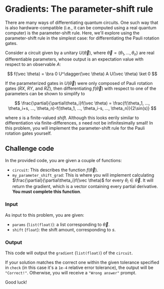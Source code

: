 # Gradients: The parameter-shift rule


There are many ways of differentiating quantum circuits. One such way that is also hardware-compatible (i.e., it can be computed using a real quantum computer) is the parameter-shift rule. Here, we'll explore using the parameter-shift rule in the simplest case: for differentiating the Pauli rotation gates.

Consider a circuit given by a unitary $U(\vec \theta)$, where $\vec \theta = (\theta_1, ..., \theta_n)$ are real differentiable parameters, whose output is an expectation value with respect to an observable $A$:

$$
f(\vec \theta) = \bra 0 U^\dagger(\vec \theta) A U(\vec \theta) \ket 0
$$

If the parameterized gates in $U(\vec \theta)$ were only composed of Pauli rotation gates ($RX$, $RY$, and $RZ$), then differentiating $f(\vec \theta)$ with respect to one of the parameters can be shown to simplify to

$$
\frac{\partial}{\partial\theta_i}f(\vec \theta) = \frac{f(\theta_1, ..., \theta_i+s, ..., \theta_n)-f(\theta_1, ..., \theta_i-s, ..., \theta_n)}{2\sin(s)}
$$

where $s$ is a finite-valued _shift_. Although this looks eerily similar to differentiation via finite-differences, $s$ need not be infinitesimally small! In this problem, you will implement the parameter-shift rule for the Pauli rotation gates yourself.

Challenge code
--------------

In the provided code, you are given a couple of functions:

*   `circuit`: This describes the function $f(\vec \theta)$.
*   `my_parameter_shift_grad`: This is where you will implement calculating $\frac{\partial}{\partial\theta_i}f(\vec \theta)$ for every $\theta_i\in\vec \theta$. It will return the gradient, which is a vector containing every partial derivative. **You must complete this function**.

### Input

As input to this problem, you are given:

*   `params` (`list(float)`): a list corresponding to $\vec \theta$.
*   `shift` (`float`): the shift amount, corresponding to $s$.

### Output

This code will output the `gradient` (`list(float)`) of the `circuit`.

If your solution matches the correct one within the given tolerance specified in `check` (in this case it's a `1e-4` relative error tolerance), the output will be `"Correct!"`. Otherwise, you will receive a `"Wrong answer"` prompt.

Good luck!